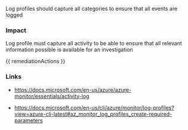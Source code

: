 
Log profiles should capture all categories to ensure that all events are logged

### Impact
Log profile must capture all activity to be able to ensure that all relevant information possible is available for an investigation

<!-- DO NOT CHANGE -->
{{ remediationActions }}

### Links
- https://docs.microsoft.com/en-us/azure/azure-monitor/essentials/activity-log

- https://docs.microsoft.com/en-us/cli/azure/monitor/log-profiles?view=azure-cli-latest#az_monitor_log_profiles_create-required-parameters


